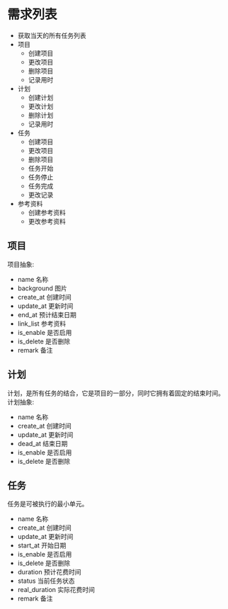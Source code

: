 # 需求列表
- 获取当天的所有任务列表
- 项目
  - 创建项目
  - 更改项目
  - 删除项目
  - 记录用时
- 计划
  - 创建计划
  - 更改计划
  - 删除计划
  - 记录用时
- 任务
  - 创建项目
  - 更改项目
  - 删除项目
  - 任务开始
  - 任务停止
  - 任务完成
  - 更改记录
- 参考资料
  - 创建参考资料
  - 更改参考资料
  
## 项目

项目抽象:
- name 名称
- background 图片
- create_at 创建时间
- update_at 更新时间
- end_at 预计结束日期
- link_list 参考资料
- is_enable 是否启用
- is_delete 是否删除
- remark 备注

## 计划

计划，是所有任务的结合，它是项目的一部分，同时它拥有着固定的结束时间。
计划抽象:
- name 名称
- create_at 创建时间
- update_at 更新时间
- dead_at 结束日期
- is_enable 是否启用
- is_delete 是否删除

## 任务

任务是可被执行的最小单元。
- name 名称
- create_at 创建时间
- update_at 更新时间
- start_at 开始日期
- is_enable 是否启用
- is_delete 是否删除
- duration 预计花费时间
- status 当前任务状态
- real_duration 实际花费时间
- remark 备注